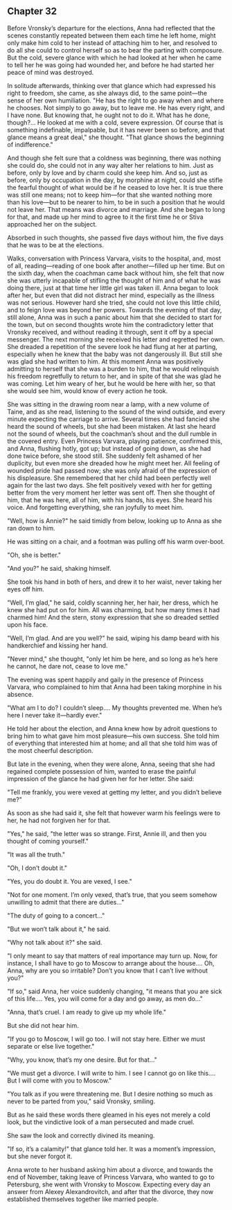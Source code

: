 ## Chapter 32


Before Vronsky’s departure for the elections, Anna had reflected that
the scenes constantly repeated between them each time he left home,
might only make him cold to her instead of attaching him to her, and
resolved to do all she could to control herself so as to bear the
parting with composure. But the cold, severe glance with which he had
looked at her when he came to tell her he was going had wounded her, and
before he had started her peace of mind was destroyed.

In solitude afterwards, thinking over that glance which had expressed
his right to freedom, she came, as she always did, to the same point—the
sense of her own humiliation. "He has the right to go away when and
where he chooses. Not simply to go away, but to leave me. He has every
right, and I have none. But knowing that, he ought not to do it. What
has he done, though?... He looked at me with a cold, severe expression.
Of course that is something indefinable, impalpable, but it has never
been so before, and that glance means a great deal," she thought. "That
glance shows the beginning of indifference."

And though she felt sure that a coldness was beginning, there was
nothing she could do, she could not in any way alter her relations to
him. Just as before, only by love and by charm could she keep him. And
so, just as before, only by occupation in the day, by morphine at night,
could she stifle the fearful thought of what would be if he ceased to
love her. It is true there was still one means; not to keep him—for that
she wanted nothing more than his love—but to be nearer to him, to be in
such a position that he would not leave her. That means was divorce and
marriage. And she began to long for that, and made up her mind to agree
to it the first time he or Stiva approached her on the subject.

Absorbed in such thoughts, she passed five days without him, the five
days that he was to be at the elections.

Walks, conversation with Princess Varvara, visits to the hospital, and,
most of all, reading—reading of one book after another—filled up her
time. But on the sixth day, when the coachman came back without him, she
felt that now she was utterly incapable of stifling the thought of him
and of what he was doing there, just at that time her little girl was
taken ill. Anna began to look after her, but even that did not distract
her mind, especially as the illness was not serious. However hard she
tried, she could not love this little child, and to feign love was
beyond her powers. Towards the evening of that day, still alone, Anna
was in such a panic about him that she decided to start for the town,
but on second thoughts wrote him the contradictory letter that Vronsky
received, and without reading it through, sent it off by a special
messenger. The next morning she received his letter and regretted her
own. She dreaded a repetition of the severe look he had flung at her at
parting, especially when he knew that the baby was not dangerously ill.
But still she was glad she had written to him. At this moment Anna was
positively admitting to herself that she was a burden to him, that he
would relinquish his freedom regretfully to return to her, and in spite
of that she was glad he was coming. Let him weary of her, but he would
be here with her, so that she would see him, would know of every action
he took.

She was sitting in the drawing room near a lamp, with a new volume of
Taine, and as she read, listening to the sound of the wind outside, and
every minute expecting the carriage to arrive. Several times she had
fancied she heard the sound of wheels, but she had been mistaken. At
last she heard not the sound of wheels, but the coachman’s shout and the
dull rumble in the covered entry. Even Princess Varvara, playing
patience, confirmed this, and Anna, flushing hotly, got up; but instead
of going down, as she had done twice before, she stood still. She
suddenly felt ashamed of her duplicity, but even more she dreaded how he
might meet her. All feeling of wounded pride had passed now; she was
only afraid of the expression of his displeasure. She remembered that
her child had been perfectly well again for the last two days. She felt
positively vexed with her for getting better from the very moment her
letter was sent off. Then she thought of him, that he was here, all of
him, with his hands, his eyes. She heard his voice. And forgetting
everything, she ran joyfully to meet him.

"Well, how is Annie?" he said timidly from below, looking up to Anna as
she ran down to him.

He was sitting on a chair, and a footman was pulling off his warm
over-boot.

"Oh, she is better."

"And you?" he said, shaking himself.

She took his hand in both of hers, and drew it to her waist, never
taking her eyes off him.

"Well, I’m glad," he said, coldly scanning her, her hair, her dress,
which he knew she had put on for him. All was charming, but how many
times it had charmed him! And the stern, stony expression that she so
dreaded settled upon his face.

"Well, I’m glad. And are you well?" he said, wiping his damp beard with
his handkerchief and kissing her hand.

"Never mind," she thought, "only let him be here, and so long as he’s
here he cannot, he dare not, cease to love me."

The evening was spent happily and gaily in the presence of Princess
Varvara, who complained to him that Anna had been taking morphine in his
absence.

"What am I to do? I couldn’t sleep.... My thoughts prevented me. When
he’s here I never take it—hardly ever."

He told her about the election, and Anna knew how by adroit questions to
bring him to what gave him most pleasure—his own success. She told him
of everything that interested him at home; and all that she told him was
of the most cheerful description.

But late in the evening, when they were alone, Anna, seeing that she had
regained complete possession of him, wanted to erase the painful
impression of the glance he had given her for her letter. She said:

"Tell me frankly, you were vexed at getting my letter, and you didn’t
believe me?"

As soon as she had said it, she felt that however warm his feelings were
to her, he had not forgiven her for that.

"Yes," he said, "the letter was so strange. First, Annie ill, and then
you thought of coming yourself."

"It was all the truth."

"Oh, I don’t doubt it."

"Yes, you do doubt it. You are vexed, I see."

"Not for one moment. I’m only vexed, that’s true, that you seem somehow
unwilling to admit that there are duties..."

"The duty of going to a concert..."

"But we won’t talk about it," he said.

"Why not talk about it?" she said.

"I only meant to say that matters of real importance may turn up. Now,
for instance, I shall have to go to Moscow to arrange about the
house.... Oh, Anna, why are you so irritable? Don’t you know that I
can’t live without you?"

"If so," said Anna, her voice suddenly changing, "it means that you are
sick of this life.... Yes, you will come for a day and go away, as men
do..."

"Anna, that’s cruel. I am ready to give up my whole life."

But she did not hear him.

"If you go to Moscow, I will go too. I will not stay here. Either we
must separate or else live together."

"Why, you know, that’s my one desire. But for that..."

"We must get a divorce. I will write to him. I see I cannot go on like
this.... But I will come with you to Moscow."

"You talk as if you were threatening me. But I desire nothing so much as
never to be parted from you," said Vronsky, smiling.

But as he said these words there gleamed in his eyes not merely a cold
look, but the vindictive look of a man persecuted and made cruel.

She saw the look and correctly divined its meaning.

"If so, it’s a calamity!" that glance told her. It was a moment’s
impression, but she never forgot it.

Anna wrote to her husband asking him about a divorce, and towards the
end of November, taking leave of Princess Varvara, who wanted to go to
Petersburg, she went with Vronsky to Moscow. Expecting every day an
answer from Alexey Alexandrovitch, and after that the divorce, they now
established themselves together like married people.




